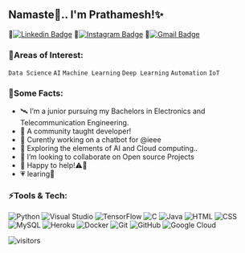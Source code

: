 ## Namaste🙏.. I'm Prathamesh!✨
🔗[![Linkedin Badge](https://img.shields.io/badge/-thakurprathamesh-blue?style=flat-square&logo=Linkedin&logoColor=white&link=https://www.linkedin.com/in/thakur-prathamesh/)](https://www.linkedin.com/in/thakur-prathamesh/)
🔗[![Instagram Badge](https://img.shields.io/badge/-pbthakurr-purple?style=flat-square&logo=instagram&logoColor=white&link=https://instagram.com/pbthakurr/)](https://instagram.com/pbthakurr)
🔗[![Gmail Badge](https://img.shields.io/badge/-prathamesh272000@gmail.com-c14438?style=flat-square&logo=Gmail&logoColor=white&link=mailto:prathamesh272000@gmail.com)](mailto:prathamesh272000@gmail.com)
### 🌌Areas of Interest:
`Data Science`  `AI` `Machine Learning` `Deep Learning` `Automation` `IoT`

### 🦄Some Facts:
- 🛰️ I’m a junior pursuing my Bachelors in Electronics and Telecommunication Engineering.
- 🔮 A community taught developer!
- 🔭 Curently working on a chatbot for @ieee
- 🌱 Exploring the elements of AI and Cloud computing..
- 👯 I’m looking to collaborate on Open source Projects
- 💬 Happy to help!⚠️💪
- 💗 learing🚀

### ⚡Tools & Tech:
![Python](https://img.shields.io/badge/-Python-black?style=flat-square&logo=Python)
![Visual Studio](https://img.shields.io/badge/-Visual%20Studio-234fc7?style=flat-square&logo=visual-studio-code)
![TensorFlow](https://img.shields.io/badge/-TensorFlow-black?style=flat-square&logo=TensorFlow)
![C](https://img.shields.io/badge/-C-00599C?style=flat-square&logo=c)
![Java](https://img.shields.io/badge/-java-E34A86?style=flat-square&logo=java)
![HTML](https://img.shields.io/badge/-HTML-E34F26?style=flat-square&logo=html5&logoColor=white)
![CSS](https://img.shields.io/badge/-CSS-1572B6?style=flat-square&logo=css3)
![MySQL](https://img.shields.io/badge/-MySQL-black?style=flat-square&logo=mysql&logoColor=white)
![Heroku](https://img.shields.io/badge/-Heroku-430098?style=flat-square&logo=heroku)
![Docker](https://img.shields.io/badge/-Docker-informational?style=flat-square&logo=docker&logoColor=white)
![Git](https://img.shields.io/badge/-Git-black?style=flat-square&logo=git)
![GitHub](https://img.shields.io/badge/-GitHub-181717?style=flat-square&logo=github)
![Google Cloud](https://img.shields.io/badge/Google%20Cloud-9cf?style=flat-square&logo=google-cloud)


![visitors](https://visitor-badge.laobi.icu/badge?page_id=prathameshThakur.prathameshThakur)


<!--
[![Youtube Badge](https://img.shields.io/badge/-koolkanna-darkred?style=flat-square&logo=youtube&logoColor=white&link=https://www.youtube.com/c/koolkanna)](https://www.youtube.com/c/koolkanna)
[![Medium Badge](https://img.shields.io/badge/-@aemmadi-03a57a?style=flat-square&labelColor=000000&logo=Medium&link=https://medium.com/@aemmadi/)](https://medium.com/@aemmadi)
-->

<!--
**prathameshThakur/prathameshThakur** is a ✨ _special_ ✨ repository because its `README.md` (this file) appears on your GitHub profile.

Here are some ideas to get you started:


-->
